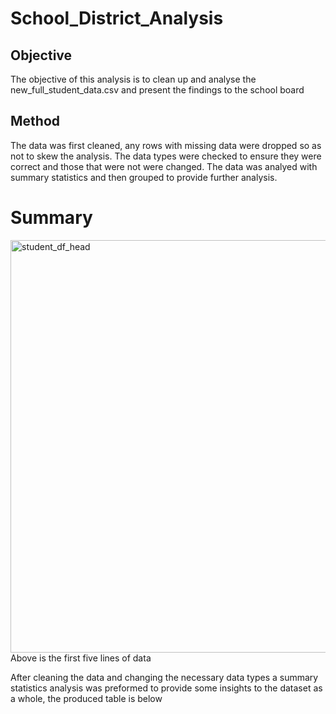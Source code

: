 # School_District_Analysis

## Objective
The objective of this analysis is to clean up and analyse the new_full_student_data.csv and present the findings to the school board

## Method
The data was first cleaned, any rows with missing data were dropped so as not to skew the analysis. The data types were checked to ensure they were correct and those that were not were changed. The data was analyed with summary statistics and then grouped to provide further analysis.

# Summary
<img width="660" alt="student_df_head" src="https://user-images.githubusercontent.com/112291888/193430854-8fa562f0-0bfa-4423-9a16-8809d34b6b57.png">
Above is the first five lines of data

After cleaning the data and changing the necessary data types a summary statistics analysis was preformed to provide some insights to the dataset as a whole, the produced table is below
